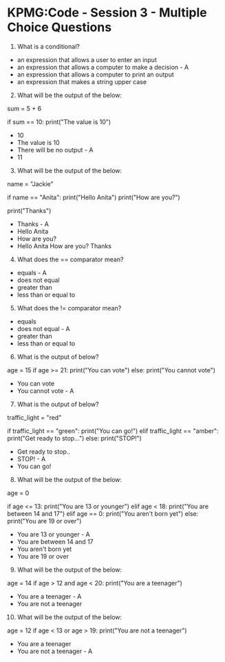 # KPMG:Code - Session 3 - Multiple Choice Questions

1. What is a conditional?

- an expression that allows a user to enter an input
- an expression that allows a computer to make a decision - A
- an expression that allows a computer to print an output
- an expression that makes a string upper case

2. What will be the output of the below:

sum = 5 + 6

if sum == 10:
    print("The value is 10")

- 10
- The value is 10
- There will be no output - A
- 11

3. What will be the output of the below:

name = "Jackie"

if name == "Anita":
    print("Hello Anita")
    print("How are you?")

print("Thanks")

- Thanks - A
- Hello Anita
- How are you?
- Hello Anita How are you? Thanks

4. What does the == comparator mean?

- equals - A
- does not equal
- greater than
- less than or equal to

5. What does the != comparator mean?

- equals
- does not equal - A  
- greater than
- less than or equal to

6. What is the output of below?

age = 15
if age >= 21:
    print("You can vote")
else:
    print("You cannot vote")

- You can vote
- You cannot vote - A

7. What is the output of below?

traffic_light = "red"

if traffic_light == "green":
    print("You can go!")
elif traffic_light == "amber":
    print("Get ready to stop...")
else:
    print("STOP!")

- Get ready to stop..
- STOP! - A
- You can go!

8. What will be the output of the below:

age = 0

if age <= 13:
    print("You are 13 or younger")
elif age < 18:
    print("You are between 14 and 17")
elif age == 0:
    print("You aren't born yet")
else:
    print("You are 19 or over")

- You are 13 or younger - A
- You are between 14 and 17
- You aren't born yet
- You are 19 or over

9. What will be the output of the below:

age = 14
if age > 12 and age < 20:
    print("You are a teenager")

- You are a teenager - A
- You are not a teenager

10. What will be the output of the below:

age = 12
if age < 13 or age > 19:
    print("You are not a teenager")

- You are a teenager
- You are not a teenager - A
